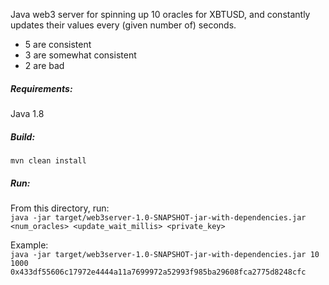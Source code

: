 Java web3 server for spinning up 10 oracles for XBTUSD, and constantly updates their values every (given number of) seconds.

- 5 are consistent
- 3 are somewhat consistent
- 2 are bad

##### Requirements:
Java 1.8

##### Build:
`mvn clean install`

##### Run:
From this directory, run:  
`java -jar target/web3server-1.0-SNAPSHOT-jar-with-dependencies.jar <num_oracles> <update_wait_millis> <private_key>`

Example:  
`java -jar target/web3server-1.0-SNAPSHOT-jar-with-dependencies.jar 10 1000 0x433df55606c17972e4444a11a7699972a52993f985ba29608fca2775d8248cfc`
